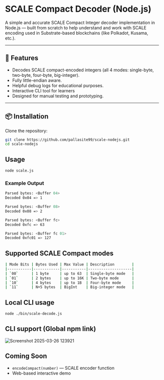 # SCALE Compact Decoder (Node.js)

A simple and accurate SCALE Compact Integer decoder implementation in Node.js — built from scratch to help understand and work with SCALE encoding used in Substrate-based blockchains (like Polkadot, Kusama, etc.).

---

## 🚀 Features

- Decodes SCALE compact-encoded integers (all 4 modes: single-byte, two-byte, four-byte, big-integer).
- Fully little-endian aware.
- Helpful debug logs for educational purposes.
- Interactive CLI tool for learners
- Designed for manual testing and prototyping.

---

## 📦 Installation

Clone the repository:

```bash
git clone https://github.com/pallasite99/scale-nodejs.git
cd scale-nodejs
```

## Usage

```bash
node scale.js
```

### Example Output

```bash
Parsed bytes: <Buffer 04>
Decoded 0x04 => 1

Parsed bytes: <Buffer 08>
Decoded 0x08 => 2

Parsed bytes: <Buffer fc>
Decoded 0xfc => 63

Parsed bytes: <Buffer fc 01>
Decoded 0xfc01 => 127
```

## Supported SCALE Compact modes

```bash
| Mode Bits | Bytes Used | Max Value | Description        |
|-----------|------------|-----------|--------------------|
| `00`      | 1 byte     | up to 63  | Single-byte mode   |
| `01`      | 2 bytes    | up to 16K | Two-byte mode      |
| `10`      | 4 bytes    | up to 1B  | Four-byte mode     |
| `11`      | N+5 bytes  | BigInt    | Big-integer mode   |
```

## Local CLI usage

```bash
node ./bin/scale-decode.js
```

## CLI support (Global npm link)
![Screenshot 2025-03-26 123921](https://github.com/user-attachments/assets/ceca66bb-30c0-40b7-953e-0b8bd29911d0)

## Coming Soon

* `encodeCompact(number)` — SCALE encoder function
* Web-based interactive demo


